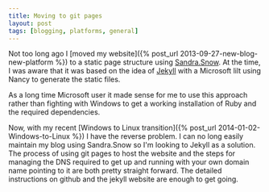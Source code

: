 ```yaml
---
title: Moving to git pages
layout: post
tags: [blogging, platforms, general]
---
```


Not too long ago I [moved my website]({% post_url 2013-09-27-new-blog-new-platform %}) to a static page structure using [Sandra.Snow](https://github.com/sandra/sandra.snow).
At the time, I was aware that it was based on the idea of [Jekyll](jekyllrb.com) with a Microsoft lilt using Nancy to
generate the static files.

As a long time Microsoft user it made sense for me to use this approach rather than fighting with Windows to get a
working installation of Ruby and the required dependencies.

Now, with my recent [Windows to Linux transition]({% post_url 2014-01-02-Windows-to-Linux %}) I have the
reverse problem. I can no long easily maintain my blog using Sandra.Snow so I'm looking to Jekyll as a solution. The
process of using git pages to host the website and the steps for managing the DNS required to get up and running with
your own domain name pointing to it are both pretty straight forward. The detailed instructions on github and the
jekyll website are enough to get going.
